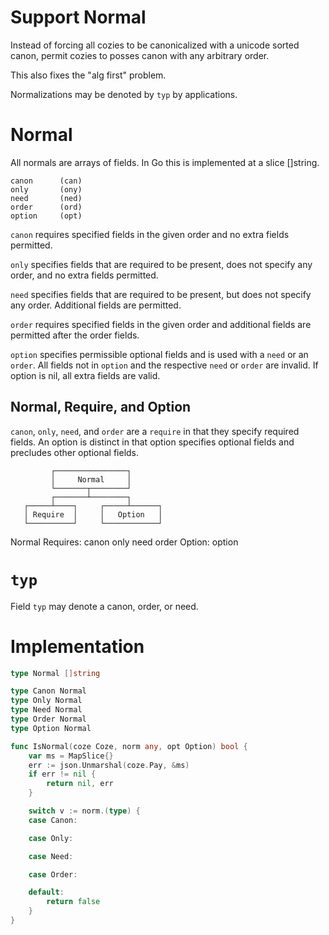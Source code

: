 # Support Normal

Instead of forcing all cozies to be canonicalized with a unicode sorted canon,
permit cozies to posses canon with any arbitrary order.  

This also fixes the "alg first" problem.  

Normalizations may be denoted by `typ` by applications.

# Normal
All normals are arrays of fields.  In Go this is implemented at a slice
[]string.

	canon      (can)
	only       (ony)
	need       (ned)
	order      (ord)
	option     (opt)


`canon` requires specified fields in the given order and no extra fields
permitted. 

`only` specifies fields that are required to be present, does not specify
any order, and no extra fields permitted.

`need` specifies fields that are required to be present, but does not specify
any order. Additional fields are permitted.

`order` requires specified fields in the given order and additional fields
are permitted after the order fields.

`option` specifies permissible optional fields and is used with a `need` or an
`order`. All fields not in `option` and the respective `need` or `order` are
invalid. If option is nil, all extra fields are valid.  

## Normal, Require, and Option

`canon`, `only`, `need`, and `order` are a `require` in that they specify
required fields.  An option is distinct in that option specifies optional fields
and precludes other optional fields.  

             ┌────────────────┐
             │     Normal     │
             └───────┬────────┘
             ┌───────┴────────┐
       ┌─────┴────┐     ┌─────┴──────┐
       │ Require  │     │   Option   │
       └──────────┘     └────────────┘

Normal
	Requires:
		canon
		only
		need
		order
	Option:
		option

# `typ`
Field `typ` may denote a canon, order, or need.

# Implementation
```go
type Normal []string

type Canon Normal 
type Only Normal
type Need Normal
type Order Normal
type Option Normal

func IsNormal(coze Coze, norm any, opt Option) bool {
	var ms = MapSlice{}
	err := json.Unmarshal(coze.Pay, &ms)
	if err != nil {
		return nil, err
	}

	switch v := norm.(type) {
	case Canon:

	case Only:

	case Need:

	case Order:

	default:
		return false
	}
}
```